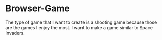 # Browser-Game
The type of game that I want to create is a shooting game because those are the games I enjoy the most. I want to make a game similar to Space Invaders. 